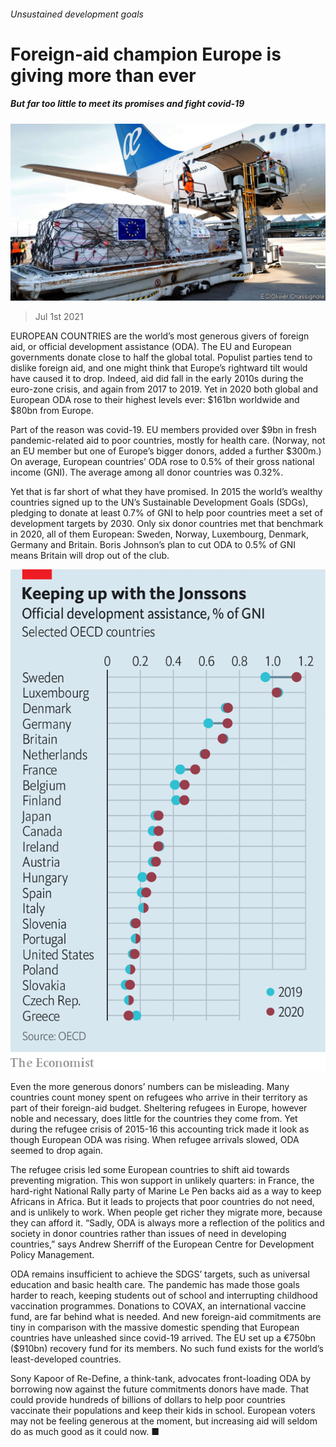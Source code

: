 ###### Unsustained development goals

# Foreign-aid champion Europe is giving more than ever 

##### But far too little to meet its promises and fight covid-19 

![image](images/20210703_EUP502.jpg) 

> Jul 1st 2021 

EUROPEAN COUNTRIES are the world’s most generous givers of foreign aid, or official development assistance (ODA). The EU and European governments donate close to half the global total. Populist parties tend to dislike foreign aid, and one might think that Europe’s rightward tilt would have caused it to drop. Indeed, aid did fall in the early 2010s during the euro-zone crisis, and again from 2017 to 2019. Yet in 2020 both global and European ODA rose to their highest levels ever: $161bn worldwide and $80bn from Europe.

Part of the reason was covid-19. EU members provided over $9bn in fresh pandemic-related aid to poor countries, mostly for health care. (Norway, not an EU member but one of Europe’s bigger donors, added a further $300m.) On average, European countries’ ODA rose to 0.5% of their gross national income (GNI). The average among all donor countries was 0.32%.


Yet that is far short of what they have promised. In 2015 the world’s wealthy countries signed up to the UN’s Sustainable Development Goals (SDGs), pledging to donate at least 0.7% of GNI to help poor countries meet a set of development targets by 2030. Only six donor countries met that benchmark in 2020, all of them European: Sweden, Norway, Luxembourg, Denmark, Germany and Britain. Boris Johnson’s plan to cut ODA to 0.5% of GNI means Britain will drop out of the club.

![image](images/20210703_EUC635.png) 


Even the more generous donors’ numbers can be misleading. Many countries count money spent on refugees who arrive in their territory as part of their foreign-aid budget. Sheltering refugees in Europe, however noble and necessary, does little for the countries they come from. Yet during the refugee crisis of 2015-16 this accounting trick made it look as though European ODA was rising. When refugee arrivals slowed, ODA seemed to drop again.

The refugee crisis led some European countries to shift aid towards preventing migration. This won support in unlikely quarters: in France, the hard-right National Rally party of Marine Le Pen backs aid as a way to keep Africans in Africa. But it leads to projects that poor countries do not need, and is unlikely to work. When people get richer they migrate more, because they can afford it. “Sadly, ODA is always more a reflection of the politics and society in donor countries rather than issues of need in developing countries,” says Andrew Sherriff of the European Centre for Development Policy Management.

ODA remains insufficient to achieve the SDGS’ targets, such as universal education and basic health care. The pandemic has made those goals harder to reach, keeping students out of school and interrupting childhood vaccination programmes. Donations to COVAX, an international vaccine fund, are far behind what is needed. And new foreign-aid commitments are tiny in comparison with the massive domestic spending that European countries have unleashed since covid-19 arrived. The EU set up a €750bn ($910bn) recovery fund for its members. No such fund exists for the world’s least-developed countries.

Sony Kapoor of Re-Define, a think-tank, advocates front-loading ODA by borrowing now against the future commitments donors have made. That could provide hundreds of billions of dollars to help poor countries vaccinate their populations and keep their kids in school. European voters may not be feeling generous at the moment, but increasing aid will seldom do as much good as it could now. ■

